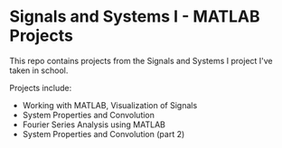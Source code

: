 # Signals and Systems I - MATLAB Projects

This repo contains projects from the Signals and Systems I project I've taken in school.

Projects include:
- Working with MATLAB, Visualization of Signals
- System Properties and Convolution
- Fourier Series Analysis using MATLAB
- System Properties and Convolution (part 2)
